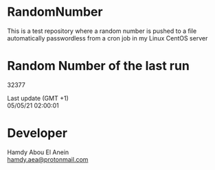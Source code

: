 # RandomNumber    
This is a test repository where a random number is pushed to a file automatically passwordless from a cron job in my Linux CentOS server    
# Random Number of the last run   
32377
      
Last update (GMT +1)    
05/05/21 02:00:01
# Developer    
Hamdy Abou El Anein   
hamdy.aea@protonmail.com
